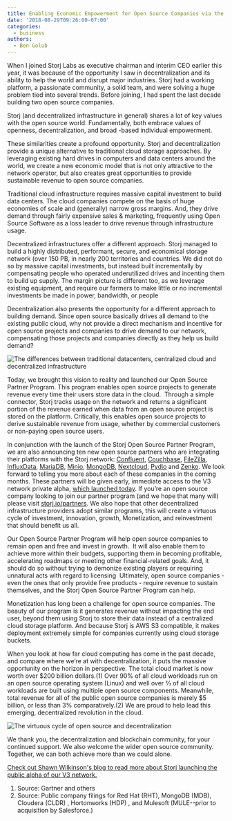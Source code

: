 ```yaml
---
title: Enabling Economic Empowerment for Open Source Companies via the Storj Network
date: '2018-08-29T09:26:00-07:00'
categories:
  - business
authors:
  - Ben Golub
---
```

When I joined Storj Labs as executive chairman and interim CEO earlier this year, it was because of the opportunity I saw in decentralization and its ability to help the world and disrupt major industries. Storj had a working platform, a passionate community, a solid team, and were solving a huge problem tied into several trends. Before joining, I had spent the last decade building two open source companies. 

Storj (and decentralized infrastructure in general) shares a lot of key values with the open source world. Fundamentally, both embrace values of openness, decentralization, and broad -based individual empowerment. 

These similarities create a profound opportunity. Storj and decentralization provide a unique alternative to traditional cloud storage approaches. By leveraging existing hard drives in computers and data centers around the world, we create a new economic model that is not only attractive to the network operator, but also creates great opportunities to provide sustainable revenue to open source companies.

Traditional cloud infrastructure requires massive capital investment to build data centers. The cloud companies compete on the basis of huge economies of scale and (generally) narrow gross margins. And, they drive demand through fairly expensive sales & marketing, frequently using Open Source Software as a loss leader to drive revenue through infrastructure usage.

Decentralized infrastructures offer a different approach. Storj managed to build a highly distributed, performant, secure, and economical storage network (over 150 PB, in nearly 200 territories and countries. We did not do so by massive capital investments, but instead built incrementally by compensating people who operated underutilized drives and incenting them to build up supply. The margin picture is different too, as we leverage existing equipment, and require our farmers to make little or no incremental investments be made in power, bandwidth, or people 

Decentralization also presents the opportunity for a different approach to building demand. Since open source basically drives all demand to the existing public cloud, why not provide a direct mechanism and incentive for open source projects and companies to drive demand to our network, compensating those projects and companies directly as they help us build demand?

![The differences between traditional datacenters, centralized cloud and decentralized infrastructure](/blog/img/ben-1.png)

Today, we brought this vision to reality and launched our Open Source Partner Program. This program enables open source projects to generate revenue every time their users store data in the cloud.  Through a simple connector, Storj tracks usage on the network and returns a significant portion of the revenue earned when data from an open source project is stored on the platform. Critically, this enables open source projects to derive sustainable revenue from usage, whether by commercial customers or non-paying open source users. 

In conjunction with the launch of the Storj Open Source Partner Program, we are also announcing ten new open source partners who are integrating their platforms with the Storj network: [Confluent](https://www.confluent.io/), [Couchbase](https://www.couchbase.com/), [FileZilla](https://filezilla-project.org/), [InfluxData](https://www.influxdata.com/), [MariaDB](https://mariadb.com/), [Minio](https://www.minio.io/), [MongoDB](https://www.mongodb.com/), [Nextcloud](https://nextcloud.com/), [Pydio](https://pydio.com/) and [Zenko](https://www.zenko.io/). We look forward to telling you more about each of these companies in the coming months. These partners will be given early, immediate access to the V3 network private alpha, [which launched today](https://storj.io/blog/2018/08/storj-launches-v3-private-alpha/). If you’re an open source company looking to join our partner program (and we hope that many will) please visit [storj.io/partners](https://storj.io/partners). We also hope that other decentralized infrastructure providers adopt similar programs, this will create a virtuous cycle of investment, innovation, growth, Monetization, and reinvestment that should benefit us all.

Our Open Source Partner Program will help open source companies to remain open and free and invest in growth.  It will also enable them to achieve more within their budgets, supporting them in becoming profitable, accelerating roadmaps or meeting other financial-related goals. And, it should do so without trying to demonize existing players or requiring unnatural acts with regard to licensing  Ultimately, open source companies - even the ones that only provide free products - require revenue to sustain themselves, and the Storj Open Source Partner Program can help.

Monetization has long been a challenge for open source companies. The beauty of our program is it generates revenue without impacting the end user, beyond them using Storj to store their data instead of a centralized cloud storage platform. And because Storj is AWS S3 compatible, it makes deployment extremely simple for companies currently using cloud storage buckets. 

When you look at how far cloud computing has come in the past decade, and compare where we’re at with decentralization, it puts the massive opportunity on the horizon in perspective. The total cloud market is now worth over $200 billion dollars.(1) Over 90% of all cloud workloads run on an open source operating system (Linux) and well over ⅔ of all cloud workloads are built using multiple open source components. Meanwhile, total revenue for all of the public open source companies is merely $5 billion, or less than 3% comparatively.(2) We are proud to help lead this emerging, decentralized revolution in the cloud. 

![The virtuous cycle of open source and decentralization](/blog/img/the-virtuous-cycle-of-open-source-and-decentralization.png)

We thank you, the decentralization and blockchain community, for your continued support. We also welcome the wider open source community. Together, we can both achieve more than we could alone.

[Check out Shawn Wilkinson's blog to read more about Storj launching the public alpha of our V3 network.](https://storj.io/blog/2018/08/storj-launches-v3-private-alpha/)

1. Source: Gartner and others
2. Source: Public company filings for Red Hat (RHT), MongoDB (MDB), Cloudera (CLDR) , Hortonworks (HDP) , and Mulesoft (MULE--prior to acquisition by Salesforce.)
